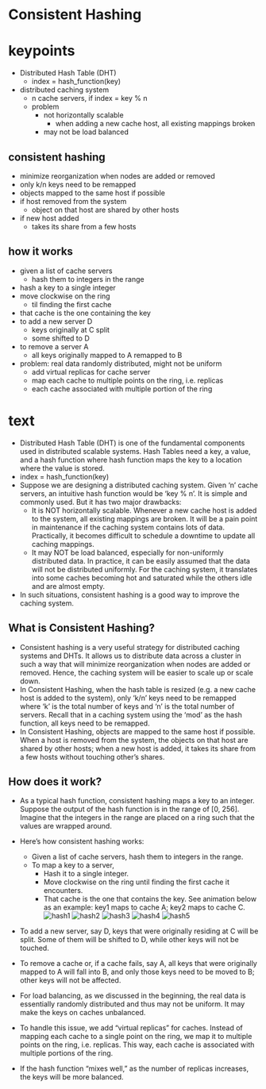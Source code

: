 Consistent Hashing
====
# keypoints

- Distributed Hash Table (DHT)
    - index = hash_function(key)
- distributed caching system
    - n cache servers, if index = key % n
    - problem
        - not horizontally scalable
            - when adding a new cache host, all existing mappings broken
        - may not be load balanced

## consistent hashing
- minimize reorganization when nodes are added or removed
- only k/n keys need to be remapped 
- objects mapped to the same host if possible
- if host removed from the system
    - object on that host are shared by other hosts
- if new host added
    - takes its share from a few hosts 

## how it works
- given a list of cache servers
    - hash them to integers in the range
- hash a key to a single integer
- move clockwise on the ring
    - til finding the first cache
- that cache is the one containing the key
- to add a new server D
    - keys originally at C split
    - some shifted to D
- to remove a server A
    - all keys originally mapped to A remapped to B
- problem: real data randomly distributed, might not be uniform
    - add virtual replicas for cache server
    - map each cache to multiple points on the ring, i.e. replicas
    - each cache associated with multiple portion of the ring

# text
- Distributed Hash Table (DHT) is one of the fundamental components used in distributed scalable systems. Hash Tables need a key, a value, and a hash function where hash function maps the key to a location where the value is stored.
- index = hash_function(key)
- Suppose we are designing a distributed caching system. Given ‘n’ cache servers, an intuitive hash function would be ‘key % n’. It is simple and commonly used. But it has two major drawbacks:
    - It is NOT horizontally scalable. Whenever a new cache host is added to the system, all existing mappings are broken. It will be a pain point in maintenance if the caching system contains lots of data. Practically, it becomes difficult to schedule a downtime to update all caching mappings.
    - It may NOT be load balanced, especially for non-uniformly distributed data. In practice, it can be easily assumed that the data will not be distributed uniformly. For the caching system, it translates into some caches becoming hot and saturated while the others idle and are almost empty.
- In such situations, consistent hashing is a good way to improve the caching system.

## What is Consistent Hashing?
- Consistent hashing is a very useful strategy for distributed caching systems and DHTs. It allows us to distribute data across a cluster in such a way that will minimize reorganization when nodes are added or removed. Hence, the caching system will be easier to scale up or scale down.
- In Consistent Hashing, when the hash table is resized (e.g. a new cache host is added to the system), only ‘k/n’ keys need to be remapped where ‘k’ is the total number of keys and ‘n’ is the total number of servers. Recall that in a caching system using the ‘mod’ as the hash function, all keys need to be remapped.
- In Consistent Hashing, objects are mapped to the same host if possible. When a host is removed from the system, the objects on that host are shared by other hosts; when a new host is added, it takes its share from a few hosts without touching other’s shares.

## How does it work?
- As a typical hash function, consistent hashing maps a key to an integer. Suppose the output of the hash function is in the range of [0, 256]. Imagine that the integers in the range are placed on a ring such that the values are wrapped around.
- Here’s how consistent hashing works:

    - Given a list of cache servers, hash them to integers in the range.
    - To map a key to a server,
        - Hash it to a single integer.
        - Move clockwise on the ring until finding the first cache it encounters.
        - That cache is the one that contains the key. See animation below as an example: key1 maps to cache A; key2 maps to cache C.
![hash1](../images/hash1.png)
![hash2](../images/hash2.png)
![hash3](../images/hash3.png)
![hash4](../images/hash4.png)
![hash5](../images/hash5.png)

- To add a new server, say D, keys that were originally residing at C will be split. Some of them will be shifted to D, while other keys will not be touched.
- To remove a cache or, if a cache fails, say A, all keys that were originally mapped to A will fall into B, and only those keys need to be moved to B; other keys will not be affected.
- For load balancing, as we discussed in the beginning, the real data is essentially randomly distributed and thus may not be uniform. It may make the keys on caches unbalanced.
- To handle this issue, we add “virtual replicas” for caches. Instead of mapping each cache to a single point on the ring, we map it to multiple points on the ring, i.e. replicas. This way, each cache is associated with multiple portions of the ring.
- If the hash function “mixes well,” as the number of replicas increases, the keys will be more balanced.

